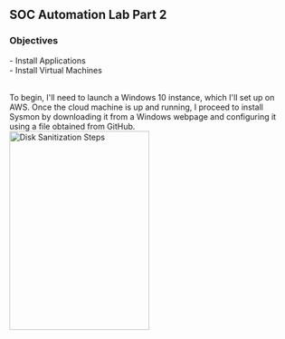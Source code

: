 <h2>SOC Automation Lab Part 2 </h2>

<h3>Objectives</h3>
- Install Applications 
<br />
- Install Virtual Machines
<br />
<br />

To begin, I'll need to launch a Windows 10 instance, which I'll set up on AWS. Once the cloud machine is up and running, I proceed to install Sysmon by downloading it from a Windows webpage and configuring it using a file obtained from GitHub. 
<br />
<img src="https://github.com/Yagoobz/https-github.com-Yagoobz-SOCAutomationLabPart2/assets/145611184/292bf34a-5175-4b19-a530-6d82bfbcb8b4" height="30%" width="70%" alt="Disk Sanitization Steps"/>
